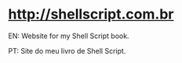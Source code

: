 # http://shellscript.com.br

EN: Website for my Shell Script book.

PT: Site do meu livro de Shell Script.
